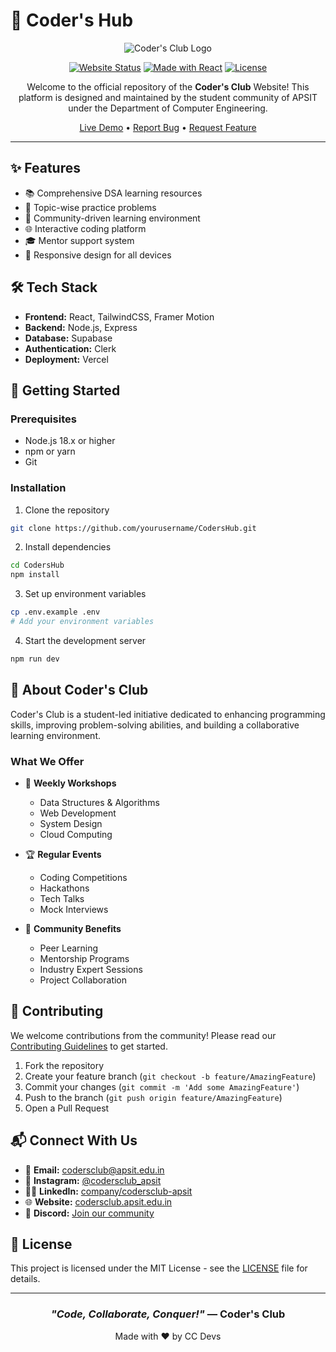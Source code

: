 # 🚀 Coder's Hub
 
<div align="center">

![Coder's Club Logo](public/cc3.png)

[![Website Status](https://img.shields.io/website?url=https%3A%2F%2Fcodersclub.apsit.edu.in&style=for-the-badge)](https://codersclub.apsit.edu.in)
[![Made with React](https://img.shields.io/badge/Made%20with-React-61DAFB?style=for-the-badge&logo=react)](https://reactjs.org/)
[![License](https://img.shields.io/badge/license-MIT-blue.svg?style=for-the-badge)](LICENSE)

Welcome to the official repository of the **Coder's Club** Website! This platform is designed and maintained by the student community of APSIT under the Department of Computer Engineering.

[Live Demo](https://codersclub.apsit.edu.in) • [Report Bug](https://github.com/yourusername/CodersHub/issues) • [Request Feature](https://github.com/yourusername/CodersHub/issues)

</div>

---

## ✨ Features

- 📚 Comprehensive DSA learning resources
- 🎯 Topic-wise practice problems
- 👥 Community-driven learning environment
- 🌐 Interactive coding platform
- 🎓 Mentor support system
- 📱 Responsive design for all devices

## 🛠️ Tech Stack

- **Frontend:** React, TailwindCSS, Framer Motion
- **Backend:** Node.js, Express
- **Database:** Supabase
- **Authentication:** Clerk
- **Deployment:** Vercel

## 🚀 Getting Started

### Prerequisites

- Node.js 18.x or higher
- npm or yarn
- Git

### Installation

1. Clone the repository
```bash
git clone https://github.com/yourusername/CodersHub.git
```

2. Install dependencies
```bash
cd CodersHub
npm install
```

3. Set up environment variables
```bash
cp .env.example .env
# Add your environment variables
```

4. Start the development server
```bash
npm run dev
```

## 🌟 About Coder's Club

Coder's Club is a student-led initiative dedicated to enhancing programming skills, improving problem-solving abilities, and building a collaborative learning environment.

### What We Offer

- 🧠 **Weekly Workshops**
  - Data Structures & Algorithms
  - Web Development
  - System Design
  - Cloud Computing

- 🏆 **Regular Events**
  - Coding Competitions
  - Hackathons
  - Tech Talks
  - Mock Interviews

- 🤝 **Community Benefits**
  - Peer Learning
  - Mentorship Programs
  - Industry Expert Sessions
  - Project Collaboration

## 🤝 Contributing

We welcome contributions from the community! Please read our [Contributing Guidelines](CONTRIBUTING.md) to get started.

1. Fork the repository
2. Create your feature branch (`git checkout -b feature/AmazingFeature`)
3. Commit your changes (`git commit -m 'Add some AmazingFeature'`)
4. Push to the branch (`git push origin feature/AmazingFeature`)
5. Open a Pull Request

## 📬 Connect With Us

- 📧 **Email:** codersclub@apsit.edu.in
- 📸 **Instagram:** [@codersclub_apsit](https://instagram.com/codersclub_apsit)
- 🧑‍💼 **LinkedIn:** [company/codersclub-apsit](https://www.linkedin.com/company/codersclub-apsit/)
- 🌐 **Website:** [codersclub.apsit.edu.in](https://codersclub.apsit.edu.in/)
- 💬 **Discord:** [Join our community](https://discord.gg/your-invite-link)

## 📄 License

This project is licensed under the MIT License - see the [LICENSE](LICENSE) file for details.

---

<div align="center">

### _"Code, Collaborate, Conquer!"_ — Coder's Club


Made with ❤️ by CC Devs 

</div>

